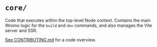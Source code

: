 # `core/`

Code that executes within the top-level Node context. Contains the main Wromo logic for the `build` and `dev` commands, and also manages the Vite server and SSR.

[See CONTRIBUTING.md](../../../../CONTRIBUTING.md) for a code overview.
